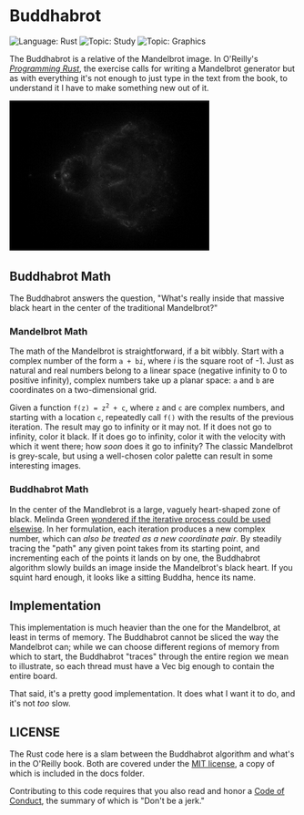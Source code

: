 # Buddhabrot

![Language: Rust](https://img.shields.io/badge/language-Rust-green)
![Topic: Study](https://img.shields.io/badge/topic-Study-red)
![Topic: Graphics](https://img.shields.io/badge/topic-Graphics-red)

The Buddhabrot is a relative of the Mandelbrot image.  In O'Reilly's
[*Programming Rust*](http://shop.oreilly.com/product/0636920040385.do),
the exercise calls for writing a Mandelbrot generator but as with
everything it's not enough to just type in the text from the book, to
understand it I have to make something new out of it.

<img
src="https://github.com/elfsternberg/buddhabrot/raw/master/buddha.jpg"
style="max-width: 351px" />

## Buddhabrot Math

The Buddhabrot answers the question, "What's really inside that massive
black heart in the center of the traditional Mandelbrot?"  

### Mandelbrot Math

The math of the Mandelbrot is straightforward, if a bit wibbly.  Start
with a complex number of the form <code>a + b<i>i</i></code>, where
<i>i</i> is the square root of -1.  Just as natural and real numbers
belong to a linear space (negative infinity to 0 to positive infinity),
complex numbers take up a planar space: `a` and `b` are coordinates on a
two-dimensional grid.

Given a function <code>f(z) = z<sup>2</sup> + c</code>, where `z` and
`c` are complex numbers, and starting with a location `c`, repeatedly
call `f()` with the results of the previous iteration.  The result may
go to infinity or it may not.  If it does not go to infinity, color it
black.  If it does go to infinity, color it with the velocity with which
it went there; how *soon* does it go to infinity?  The classic
Mandelbrot is grey-scale, but using a well-chosen color palette can
result in some interesting images.

### Buddhabrot Math

In the center of the Mandlebrot is a large, vaguely heart-shaped zone of
black.  Melinda Green [wondered if the iterative process could be used
elsewise](
https://groups.google.com/forum/?hl=en#!msg/sci.fractals/PNOBmN_zpPg/TXorwQukkbgJ).
In her formulation, each iteration produces a new complex number, which
can *also be treated as a new coordinate pair*.  By steadily tracing the
"path" any given point takes from its starting point, and incrementing
each of the points it lands on by one, the Buddhabrot algorithm slowly
builds an image inside the Mandelbrot's black heart.  If you squint hard
enough, it looks like a sitting Buddha, hence its name.

## Implementation

This implementation is much heavier than the one for the Mandelbrot, at
least in terms of memory.  The Buddhabrot cannot be sliced the way the
Mandelbrot can; while we can choose different regions of memory from
which to start, the Buddhabrot "traces" through the entire region we
mean to illustrate, so each thread must have a Vec big enough to contain
the entire board.

That said, it's a pretty good implementation.  It does what I want it to
do, and it's not *too* slow.

## LICENSE 

The Rust code here is a slam between the Buddhabrot algorithm and what's
in the O'Reilly book.  Both are covered under the [MIT
license](./docs/LICENSE-MIT.md), a copy of which is included in the docs
folder. 

Contributing to this code requires that you also read and honor a [Code
of Conduct](./docs/CODE_OF_CONDUCT.md), the summary of which is "Don't
be a jerk."
  
